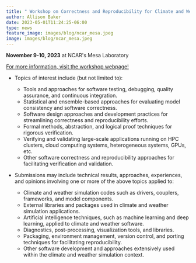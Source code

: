 ```yaml
---
title: " Workshop on Correctness and Reproducibility for Climate and Weather Software"
author: Allison Baker
date: 2023-05-01T11:24:25-06:00
type: news
feature_image: images/blog/ncar_mesa.jpeg
image: images/blog/ncar_mesa.jpeg
---
```



**November 9-10, 2023** at NCAR's Mesa Laboratory

[For more information, visit the workshop webpage!](https://ncar.github.io/correctness-workshop/)


* Topics of interest include (but not limited to):
    * Tools and approaches for software testing, debugging, quality assurance, and continuous integration.
    * Statistical and ensemble-based approaches for evaluating model consistency and software correctness.
    * Software design approaches and development practices for streamlining correctness and reproducibility efforts.
    * Formal methods, abstraction, and logical proof techniques for rigorous verification.
    * Verifying and validating large-scale applications running on HPC clusters, cloud computing systems, heterogeneous systems, GPUs, etc.
    * Other software correctness and reproducibility approaches for facilitating verification and validation.


* Submissions may include technical results, approaches, experiences, and opinions involving one or more of the above topics applied to:
    * Climate and weather simulation codes such as drivers, couplers, frameworks, and model components.
    * External libraries and packages used in climate and weather simulation applications.
    * Artificial intelligence techniques, such as machine learning and deep learning, applied to climate and weather software.
    * Diagnostics, post-processing, visualization tools, and libraries.
    * Packaging, environment management, version control, and porting techniques for facilitating reproducibility.
    * Other software development and approaches extensively used within the climate and weather simulation context.



